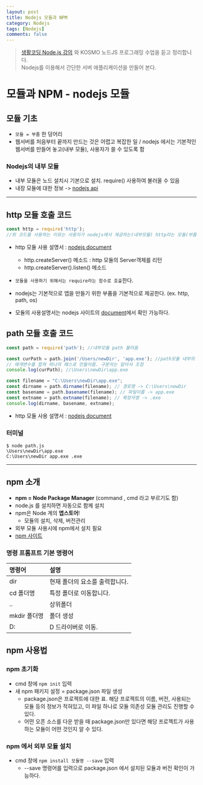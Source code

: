 ```yaml
---
layout: post
title: Nodejs 모듈과 NPM
category: Nodejs
tags: [Nodejs]
comments: false
---
```


> [생활코딩 Node.js 강의](https://www.inflearn.com/course/nodejs-%EA%B0%95%EC%A2%8C-%EC%83%9D%ED%99%9C%EC%BD%94%EB%94%A9#) 와 KOSMO 노드JS 프로그래밍 수업을 듣고 정리합니다.  
> Nodejs를 이용해서 간단한 서버 애플리케이션을 만들어 본다.
  
# 모듈과 NPM - nodejs 모듈

## 모듈 기초

- `모듈 = 부품` 한 덩어리
- 웹서버를 처음부터 끝까지 만드는 것은 어렵고 복잡한 일 / nodejs 에서는 기본적인 웹서버를 만들어 놓고(내부 모듈), 사용자가 쓸 수 있도록 함 

### Nodejs의 내부 모듈

- 내부 모듈은 노드 설치시 기본으로 설치. require() 사용하여 불러올 수 있음
- 내장 모듈에 대한 정보 -> [nodejs api](http://nodejs.org/api)

---

## http 모듈 호출 코드

```javascript
const http = require('http');
//위 코드를 사용하는 이유는 사용자가 nodejs에서 제공하는(내부모듈) http라는 모듈(부품)이 필요할 때 require 함수를 통해서 http 모듈을 가져오고 상수에 담는다.
```

- http 모듈 사용 설명서 : [nodejs document](https://nodejs.org/dist/latest-v10.x/docs/api/http.html)
  - http.createServer() 메소드 : http 모듈의 Server객체를 리턴
  - http.createServer().listen() 메소드

- `모듈을 사용하기 위해서는 require라는 함수로 호출`한다.
- nodejs는 기본적으로 앱을 만들기 위한 부품을 기본적으로 제공한다. (ex. http, path, os)
- 모듈의 사용설명서는 nodejs 사이트의 [document](https://nodejs.org/dist/latest-v6.x/docs/api/)에서 확인 가능하다.

## path 모듈 호출 코드

```javascript
const path = require('path'); //내부모듈 path 불러옴

const curPath = path.join('/Users/newDir', 'app.exe'); //path모듈 내부의 메서드 join()사용
// 매개변수를 합쳐 하나의 패스로 만들어줌. 구분자는 알아서 조정
console.log(curPath); //\Users\newDir\app.exe

const filename = "C:\Users\newDir\app.exe";
const dirname = path.dirname(filename); // 경로명 -> C:\Users\newDir
const basename = path.basename(filename); // 파일이름 -> app.exe
const extname = path.extname(filename); // 확장자명 -> .exe 
console.log(dirname, basename, extname); 
```

- http 모듈 사용 설명서 : [nodejs document](https://nodejs.org/dist/latest-v10.x/docs/api/path.html)

### 터미널

```shell
$ node path.js
\Users\newDir\app.exe
C:\Users\newDir app.exe .exe
```

---

## npm 소개
- **npm = Node Package Manager** (command , cmd 라고 부르기도 함)
- node.js 를 설치하면 자동으로 함께 설치
- npm은 Node 계의 **앱스토어**!
  - 모듈의 설치, 삭제, 버전관리
- 외부 모듈 사용시에 npm에서 설치 필요
- [npm 사이트](https://www.npmjs.com/)

### 명령 프롬프트 기본 명령어

| 명령어 | 설명 | 
|:--------|:--------|
| dir | 현재 폴더의 요소를 출력합니다. |
| cd 폴더명 | 특정 폴더로 이동합니다. |
| .. | 상위폴더 |
| mkdir 폴더명 | 폴더 생성 |
| D: | D 드라이버로 이동. |

## npm 사용법

### npm 초기화
- cmd 창에 `npm init` 입력
- 새 npm 패키지 설정 = package.json 파일 생성
  - package.json은 프로젝트에 대한 표. 해당 프로젝트의 이름, 버전, 사용되는 모듈 등의 정보가 적혀있고, 이 파일 하나로 모듈 의존성 모듈 관리도 진행할 수 있다. 
  - 어떤 오픈 소스를 다운 받을 때 package.json만 있다면 해당 프로젝트가 사용하는 모듈이 어떤 것인지 알 수 있다.

### npm 에서 외부 모듈 설치
- cmd 창에 `npm install 모듈명 --save` 입력
  - --save 명령어를 입력으로 package.json 에서 설치된 모듈과 버전 확인이 가능하다.
